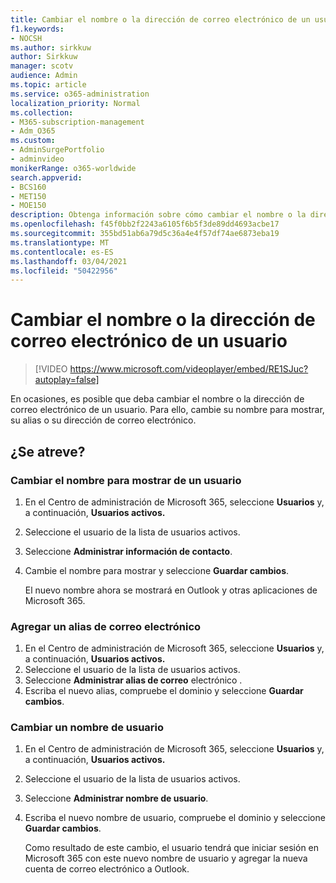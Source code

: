 ```yaml
---
title: Cambiar el nombre o la dirección de correo electrónico de un usuario
f1.keywords:
- NOCSH
ms.author: sirkkuw
author: Sirkkuw
manager: scotv
audience: Admin
ms.topic: article
ms.service: o365-administration
localization_priority: Normal
ms.collection:
- M365-subscription-management
- Adm_O365
ms.custom:
- AdminSurgePortfolio
- adminvideo
monikerRange: o365-worldwide
search.appverid:
- BCS160
- MET150
- MOE150
description: Obtenga información sobre cómo cambiar el nombre o la dirección de correo electrónico de un usuario.
ms.openlocfilehash: f45f0bb2f2243a6105f6b5f3de89dd4693acbe17
ms.sourcegitcommit: 355bd51ab6a79d5c36a4e4f57df74ae6873eba19
ms.translationtype: MT
ms.contentlocale: es-ES
ms.lasthandoff: 03/04/2021
ms.locfileid: "50422956"
---
```

# <a name="change-a-users-name-or-email-address"></a>Cambiar el nombre o la dirección de correo electrónico de un usuario

> [!VIDEO https://www.microsoft.com/videoplayer/embed/RE1SJuc?autoplay=false]

En ocasiones, es posible que deba cambiar el nombre o la dirección de correo electrónico de un usuario. Para ello, cambie su nombre para mostrar, su alias o su dirección de correo electrónico. 

## <a name="try-it"></a>¿Se atreve?

### <a name="change-a-users-display-name"></a>Cambiar el nombre para mostrar de un usuario

1. En el Centro de administración de Microsoft 365, seleccione **Usuarios** y, a continuación, **Usuarios activos.**
1. Seleccione el usuario de la lista de usuarios activos.
1. Seleccione **Administrar información de contacto**.
1. Cambie el nombre para mostrar y seleccione **Guardar cambios**.

    El nuevo nombre ahora se mostrará en Outlook y otras aplicaciones de Microsoft 365.

### <a name="add-an-email-alias"></a>Agregar un alias de correo electrónico

1. En el Centro de administración de Microsoft 365, seleccione **Usuarios** y, a continuación, **Usuarios activos.**
1. Seleccione el usuario de la lista de usuarios activos.
1. Seleccione **Administrar alias de correo** electrónico .
1. Escriba el nuevo alias, compruebe el dominio y seleccione **Guardar cambios**.

### <a name="change-a-username"></a>Cambiar un nombre de usuario

1. En el Centro de administración de Microsoft 365, seleccione **Usuarios** y, a continuación, **Usuarios activos.**
1. Seleccione el usuario de la lista de usuarios activos.
1. Seleccione **Administrar nombre de usuario**.
1. Escriba el nuevo nombre de usuario, compruebe el dominio y seleccione **Guardar cambios**.

    Como resultado de este cambio, el usuario tendrá que iniciar sesión en Microsoft 365 con este nuevo nombre de usuario y agregar la nueva cuenta de correo electrónico a Outlook.
